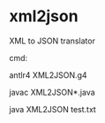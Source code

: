 # xml2json
XML to JSON translator


cmd:

antlr4 XML2JSON.g4

javac XML2JSON*.java

java XML2JSON test.txt
